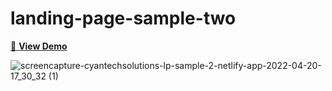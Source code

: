 # landing-page-sample-two

[👀 **View Demo**](https://lp-sample-2.netlify.app/)


![screencapture-cyantechsolutions-lp-sample-2-netlify-app-2022-04-20-17_30_32 (1)](https://user-images.githubusercontent.com/104098738/164335671-7b57d0a6-96c5-4b51-8b0d-8f37b083133e.png)
